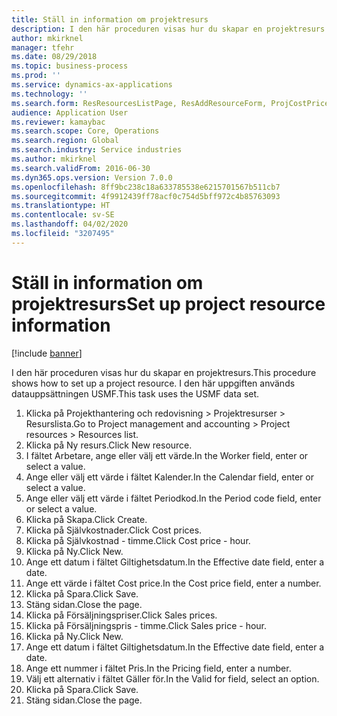 ```yaml
---
title: Ställ in information om projektresurs
description: I den här proceduren visas hur du skapar en projektresurs.
author: mkirknel
manager: tfehr
ms.date: 08/29/2018
ms.topic: business-process
ms.prod: ''
ms.service: dynamics-ax-applications
ms.technology: ''
ms.search.form: ResResourcesListPage, ResAddResourceForm, ProjCostPriceHour, ProjSalesPriceHour
audience: Application User
ms.reviewer: kamaybac
ms.search.scope: Core, Operations
ms.search.region: Global
ms.search.industry: Service industries
ms.author: mkirknel
ms.search.validFrom: 2016-06-30
ms.dyn365.ops.version: Version 7.0.0
ms.openlocfilehash: 8ff9bc238c18a633785538e6215701567b511cb7
ms.sourcegitcommit: 4f9912439ff78acf0c754d5bff972c4b85763093
ms.translationtype: HT
ms.contentlocale: sv-SE
ms.lasthandoff: 04/02/2020
ms.locfileid: "3207495"
---
```

# <a name="set-up-project-resource-information"></a><span data-ttu-id="00c4b-103">Ställ in information om projektresurs</span><span class="sxs-lookup"><span data-stu-id="00c4b-103">Set up project resource information</span></span>

[!include [banner](../../includes/banner.md)]

<span data-ttu-id="00c4b-104">I den här proceduren visas hur du skapar en projektresurs.</span><span class="sxs-lookup"><span data-stu-id="00c4b-104">This procedure shows how to set up a project resource.</span></span> <span data-ttu-id="00c4b-105">I den här uppgiften används datauppsättningen USMF.</span><span class="sxs-lookup"><span data-stu-id="00c4b-105">This task uses the USMF data set.</span></span>

1. <span data-ttu-id="00c4b-106">Klicka på Projekthantering och redovisning > Projektresurser > Resurslista.</span><span class="sxs-lookup"><span data-stu-id="00c4b-106">Go to Project management and accounting > Project resources > Resources list.</span></span>
2. <span data-ttu-id="00c4b-107">Klicka på Ny resurs.</span><span class="sxs-lookup"><span data-stu-id="00c4b-107">Click New resource.</span></span>
3. <span data-ttu-id="00c4b-108">I fältet Arbetare, ange eller välj ett värde.</span><span class="sxs-lookup"><span data-stu-id="00c4b-108">In the Worker field, enter or select a value.</span></span>
4. <span data-ttu-id="00c4b-109">Ange eller välj ett värde i fältet Kalender.</span><span class="sxs-lookup"><span data-stu-id="00c4b-109">In the Calendar field, enter or select a value.</span></span>
5. <span data-ttu-id="00c4b-110">Ange eller välj ett värde i fältet Periodkod.</span><span class="sxs-lookup"><span data-stu-id="00c4b-110">In the Period code field, enter or select a value.</span></span>
6. <span data-ttu-id="00c4b-111">Klicka på Skapa.</span><span class="sxs-lookup"><span data-stu-id="00c4b-111">Click Create.</span></span>
7. <span data-ttu-id="00c4b-112">Klicka på Självkostnader.</span><span class="sxs-lookup"><span data-stu-id="00c4b-112">Click Cost prices.</span></span>
8. <span data-ttu-id="00c4b-113">Klicka på Självkostnad - timme.</span><span class="sxs-lookup"><span data-stu-id="00c4b-113">Click Cost price - hour.</span></span>
9. <span data-ttu-id="00c4b-114">Klicka på Ny.</span><span class="sxs-lookup"><span data-stu-id="00c4b-114">Click New.</span></span>
10. <span data-ttu-id="00c4b-115">Ange ett datum i fältet Giltighetsdatum.</span><span class="sxs-lookup"><span data-stu-id="00c4b-115">In the Effective date field, enter a date.</span></span>
11. <span data-ttu-id="00c4b-116">Ange ett värde i fältet Cost price.</span><span class="sxs-lookup"><span data-stu-id="00c4b-116">In the Cost price field, enter a number.</span></span>
12. <span data-ttu-id="00c4b-117">Klicka på Spara.</span><span class="sxs-lookup"><span data-stu-id="00c4b-117">Click Save.</span></span>
13. <span data-ttu-id="00c4b-118">Stäng sidan.</span><span class="sxs-lookup"><span data-stu-id="00c4b-118">Close the page.</span></span>
14. <span data-ttu-id="00c4b-119">Klicka på Försäljningspriser.</span><span class="sxs-lookup"><span data-stu-id="00c4b-119">Click Sales prices.</span></span>
15. <span data-ttu-id="00c4b-120">Klicka på Försäljningspris - timme.</span><span class="sxs-lookup"><span data-stu-id="00c4b-120">Click Sales price - hour.</span></span>
16. <span data-ttu-id="00c4b-121">Klicka på Ny.</span><span class="sxs-lookup"><span data-stu-id="00c4b-121">Click New.</span></span>
17. <span data-ttu-id="00c4b-122">Ange ett datum i fältet Giltighetsdatum.</span><span class="sxs-lookup"><span data-stu-id="00c4b-122">In the Effective date field, enter a date.</span></span>
18. <span data-ttu-id="00c4b-123">Ange ett nummer i fältet Pris.</span><span class="sxs-lookup"><span data-stu-id="00c4b-123">In the Pricing field, enter a number.</span></span>
19. <span data-ttu-id="00c4b-124">Välj ett alternativ i fältet Gäller för.</span><span class="sxs-lookup"><span data-stu-id="00c4b-124">In the Valid for field, select an option.</span></span>
20. <span data-ttu-id="00c4b-125">Klicka på Spara.</span><span class="sxs-lookup"><span data-stu-id="00c4b-125">Click Save.</span></span>
21. <span data-ttu-id="00c4b-126">Stäng sidan.</span><span class="sxs-lookup"><span data-stu-id="00c4b-126">Close the page.</span></span>

